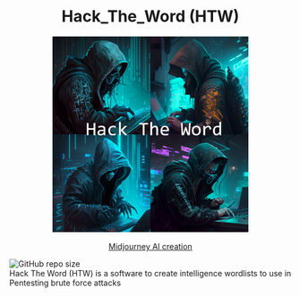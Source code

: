 <h1 align="center"> Hack_The_Word (HTW) </h1>
<p align="center">
  <img src="https://raw.githubusercontent.com/RickDeckcard/Hack_The_Word/main/INFOGRAFIAS/hack_the_word_logo.png" width="350" title="Hack The Word logo create with Midjourney AI" alt="Image created with Midjourney AI">
</p>
<p align="center">
<a href="https://www.midjourney.com/">Midjourney AI creation</a>
</p>
<div>
<img alt="GitHub repo size" src="https://img.shields.io/github/repo-size/RickDeckcard/Hack_The_Word">
</div>
Hack The Word (HTW) is a software to create intelligence wordlists to use in Pentesting brute force attacks
